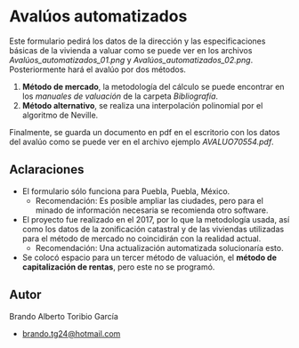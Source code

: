 # Avalúos automatizados
Este formulario pedirá los datos de la dirección y las especificaciones básicas de la vivienda a valuar como se puede ver en los archivos *Avalúos_automatizados_01.png* y *Avalúos_automatizados_02.png*. Posteriormente hará el avalúo por dos métodos.
1. **Método de mercado**, la metodología del cálculo se puede encontrar en los *manuales de valuación* de la carpeta *Bibliografía*. 
2. **Método alternativo**, se realiza una interpolación polinomial por el algoritmo de Neville.

Finalmente, se guarda un documento en pdf en el escritorio con los datos del avalúo como se puede ver en el archivo ejemplo *AVALUO70554.pdf*.
## Aclaraciones
- El formulario sólo funciona para Puebla, Puebla, México.
  - Recomendación: Es posible ampliar las ciudades, pero para el minado de información necesaria se recomienda otro software.
- El proyecto fue realizado en el 2017, por lo que la metodología usada, así como los datos de la zonificación catastral y de las viviendas utilizadas para el método de mercado no coincidirán con la realidad actual.
  - Recomendación: Una actualización automatizada solucionaría esto.
- Se colocó espacio para un tercer método de valuación, el **método de capitalización de rentas**, pero este no se programó.

## Autor
Brando Alberto Toribio García 
- brando.tg24@hotmail.com
